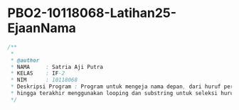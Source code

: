 # PBO2-10118068-Latihan25-EjaanNama
```java
/**
 *
 * @author
 * NAMA     : Satria Aji Putra
 * KELAS    : IF-2
 * NIM      : 10118068
 * Deskripsi Program : Program untuk mengeja nama depan, dari huruf pertama
 * hingga terakhir menggunakan looping dan substring untuk seleksi huruf
 */
 ```
